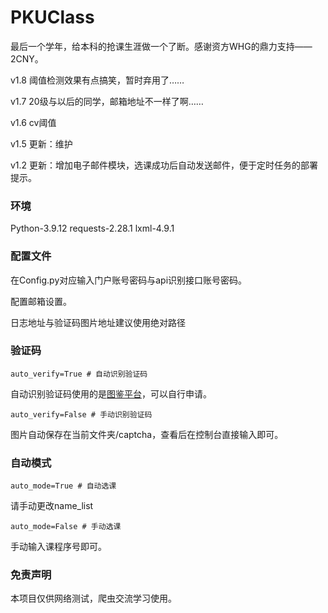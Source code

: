 # PKUClass

最后一个学年，给本科的抢课生涯做一个了断。感谢资方WHG的鼎力支持——2CNY。

v1.8 阈值检测效果有点搞笑，暂时弃用了……

v1.7 20级与以后的同学，邮箱地址不一样了啊……

v1.6 cv阈值

v1.5 更新：维护

v1.2 更新：增加电子邮件模块，选课成功后自动发送邮件，便于定时任务的部署提示。

### 环境

Python-3.9.12 requests-2.28.1 lxml-4.9.1

### 配置文件

在Config.py对应输入门户账号密码与api识别接口账号密码。

配置邮箱设置。

日志地址与验证码图片地址建议使用绝对路径

### 验证码

```
auto_verify=True # 自动识别验证码
```

自动识别验证码使用的是[图鉴平台](http://ttshitu.com/)，可以自行申请。

```
auto_verify=False # 手动识别验证码
```

图片自动保存在当前文件夹/captcha，查看后在控制台直接输入即可。

### 自动模式

```
auto_mode=True # 自动选课
```

请手动更改name_list

```
auto_mode=False # 手动选课
```

手动输入课程序号即可。

### 免责声明

本项目仅供网络测试，爬虫交流学习使用。